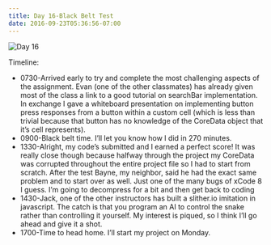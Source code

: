 ```yaml
---
title: Day 16-Black Belt Test
date: 2016-09-23T05:36:56-07:00
---
```

![Day 16](/blog-v3/assets/day16.jpeg)

Timeline:
* 0730-Arrived early to try and complete the most challenging aspects of the assignment.  Evan (one of the other classmates) has already given most of the class a link to a good tutorial on searchBar implementation.  In exchange I gave a whiteboard presentation on implementing button press responses from a button within a custom cell (which is less than trivial because that button has no knowledge of the CoreData object that it’s cell represents).  
* 0900-Black belt time.  I’ll let you know how I did in 270 minutes.
* 1330-Alright, my code’s submitted and I earned a perfect score!  It was really close though because halfway through the project my CoreData was corrupted throughout the entire project file so I had to start from scratch.  After the test Bayne, my neighbor, said he had the exact same problem and to start over as well.  Just one of the many bugs of xCode 8 I guess.  I’m going to decompress for a bit and then get back to coding
* 1430-Jack, one of the other instructors has built a slither.io imitation in javascript.  The catch is that you program an AI to control the snake rather than controlling it yourself.  My interest is piqued, so I think I’ll go ahead and give it a shot. 
* 1700-Time to head home.  I’ll start my project on Monday.
